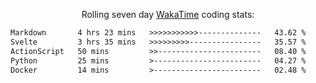 <p align="center">Rolling seven day <a href='https://wakatime.com/'> WakaTime</a> coding stats:</p>
<!--START_SECTION:waka-->

```txt
Markdown       4 hrs 23 mins   >>>>>>>>>>>--------------   43.62 %
Svelte         3 hrs 35 mins   >>>>>>>>>----------------   35.57 %
ActionScript   50 mins         >>-----------------------   08.40 %
Python         25 mins         >------------------------   04.27 %
Docker         14 mins         >------------------------   02.48 %
```

<!--END_SECTION:waka-->
